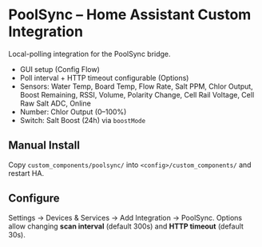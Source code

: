 # PoolSync – Home Assistant Custom Integration

Local-polling integration for the PoolSync bridge.

- GUI setup (Config Flow)
- Poll interval + HTTP timeout configurable (Options)
- Sensors: Water Temp, Board Temp, Flow Rate, Salt PPM, Chlor Output, Boost Remaining, RSSI, Volume, Polarity Change, Cell Rail Voltage, Cell Raw Salt ADC, Online
- Number: Chlor Output (0–100%)
- Switch: Salt Boost (24h) via `boostMode`

## Manual Install
Copy `custom_components/poolsync/` into `<config>/custom_components/` and restart HA.

## Configure
Settings → Devices & Services → Add Integration → PoolSync.
Options allow changing **scan interval** (default 300s) and **HTTP timeout** (default 30s).
